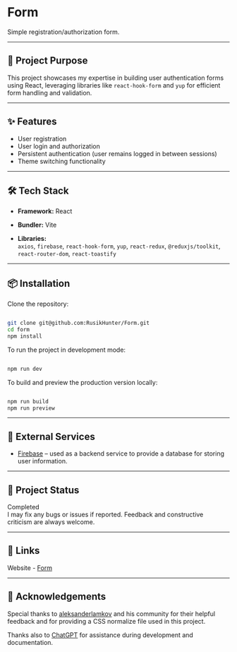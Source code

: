 # Form

Simple registration/authorization form.

---

## 🛒 Project Purpose

This project showcases my expertise in building user authentication forms using React, leveraging libraries like ```react-hook-form``` and ```yup``` for efficient form handling and validation.

---

## ✨ Features

- User registration
- User login and authorization
- Persistent authentication (user remains logged in between sessions)
- Theme switching functionality

---

## 🛠️ Tech Stack

- **Framework:** React  

- **Bundler:** Vite  

- **Libraries:**  
    `axios`, `firebase`, `react-hook-form`, `yup`, `react-redux`,
    `@reduxjs/toolkit`, `react-router-dom`, `react-toastify`

---

## 📦 Installation

Clone the repository:

```bash

git clone git@github.com:RusikHunter/Form.git
cd form
npm install
```

To run the project in development mode:

```bash

npm run dev
```

To build and preview the production version locally:

```bash

npm run build
npm run preview
```

---

## 🔌 External Services

- [Firebase](https://firebase.google.com/) – used as a backend service to provide a database for storing user information.

---

## 🚀 Project Status

Completed  
I may fix any bugs or issues if reported. Feedback and constructive criticism are always welcome.

---

## 📎 Links

Website - [Form](https://form-inky-six.vercel.app/)

---

## 🙏 Acknowledgements

Special thanks to [aleksanderlamkov](https://github.com/aleksanderlamkov) and his community for their helpful feedback and for providing a CSS normalize file used in this project.

Thanks also to [ChatGPT](https://openai.com/chatgpt) for assistance during development and documentation.
